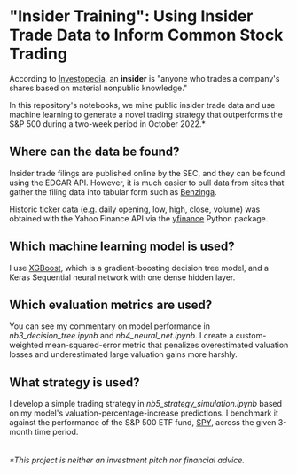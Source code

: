 # "Insider Training": Using Insider Trade Data to Inform Common Stock Trading
According to [Investopedia](https://www.investopedia.com/terms/i/insider.asp), an **insider** is "anyone who trades a company's shares based on material nonpublic knowledge."

In this repository's notebooks, we mine public insider trade data and use machine learning to generate a novel trading strategy that outperforms the S&P 500 during a two-week period in October 2022.\*

## Where can the data be found?
Insider trade filings are published online by the SEC, and they can be found using the EDGAR API. However, it is much easier to pull data from sites that gather the filing data into tabular form such as [Benzinga](https://www.benzinga.com/).

Historic ticker data (e.g. daily opening, low, high, close, volume) was obtained with the Yahoo Finance API via the [yfinance](https://pypi.org/project/yfinance/) Python package.

## Which machine learning model is used?
I use [XGBoost](https://xgboost.readthedocs.io/en/stable/index.html), which is a gradient-boosting decision tree model, and a Keras Sequential neural network with one dense hidden layer.

## Which evaluation metrics are used?
You can see my commentary on model performance in *nb3_decision_tree.ipynb* and *nb4_neural_net.ipynb*. I create a custom-weighted mean-squared-error metric that penalizes overestimated valuation losses and underestimated large valuation gains more harshly.

## What strategy is used?
I develop a simple trading strategy in *nb5_strategy_simulation.ipynb* based on my model's valuation-percentage-increase predictions. I benchmark it against the performance of the S&P 500 ETF fund, [SPY](https://www.google.com/finance/quote/SPY:NYSEARCA), across the given 3-month time period.  
<br />
<br />
*\*This project is neither an investment pitch nor financial advice.*
